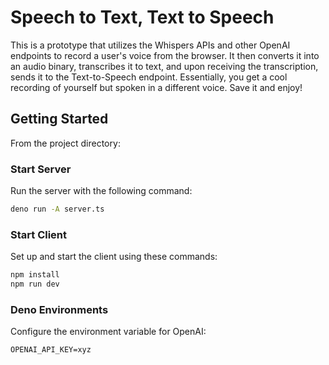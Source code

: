 # Speech to Text, Text to Speech

This is a prototype that utilizes the Whispers APIs and other OpenAI endpoints to record a user's voice from the browser. It then converts it into an audio binary, transcribes it to text, and upon receiving the transcription, sends it to the Text-to-Speech endpoint. Essentially, you get a cool recording of yourself but spoken in a different voice. Save it and enjoy!

## Getting Started

From the project directory:

### Start Server

Run the server with the following command:

```bash
deno run -A server.ts
```

### Start Client

Set up and start the client using these commands:

```bash
npm install
npm run dev
```

### Deno Environments

Configure the environment variable for OpenAI:

```env
OPENAI_API_KEY=xyz
```
